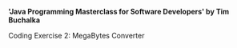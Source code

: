 **'Java Programming Masterclass for Software Developers' by Tim Buchalka**

Coding Exercise 2: MegaBytes Converter